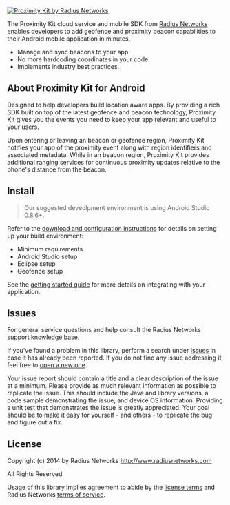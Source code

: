 [![Proximity Kit by Radius Networks](http://www.radiusnetworks.com/img/github/proximitykit-readme-header.png)](https://proximitykit.radiusnetworks.com/)

The Proximity Kit cloud service and mobile SDK from [Radius
Networks](http://www.radiusnetworks.com/) enables developers to add geofence
and proximity beacon capabilities to their Android mobile application in
minutes.

- Manage and sync beacons to your app.
- No more hardcoding coordinates in your code.
- Implements industry best practices.

## About Proximity Kit for Android

Designed to help developers build location aware apps. By providing a rich SDK
built on top of the latest geofence and beacon technology, Proximity Kit gives
you the events you need to keep your app relevant and useful to your users.

Upon entering or leaving an beacon or geofence region, Proximity Kit notifies
your app of the proximity event along with region identifiers and associated
metadata. While in an beacon region, Proximity Kit provides additional ranging
services for continuous proximity updates relative to the phone's distance from
the beacon.

## Install

> Our suggested deveolpment environment is using Android Studio 0.8.6+.

Refer to the [download and configuration
instructions](https://proximitykit.radiusnetworks.com/android-download) for
details on setting up your build environment:

- Minimum requirements
- Android Studio setup
- Eclipse setup
- Geofence setup

See the [getting started guide](https://proximitykit.radiusnetworks.com/docs/android/getting-started)
for more details on integrating with your application.

## Issues

For general service questions and help consult the Radius Networks [support
knowledge base](https://radiusnetworks.zendesk.com/).

If you've found a problem in this library, perform a search under
[Issues](https://github.com/RadiusNetworks/proximitykit-android/issues?q=is%3Aissue+)
in case it has already been reported. If you do not find any issue addressing
it, feel free to [open a new
one](https://github.com/RadiusNetworks/proximitykit-android/issues/new).

Your issue report should contain a title and a clear description of the issue
at a minimum. Please provide as much relevant information as possible to
replicate the issue. This should include the Java and library versions, a code
sample demonstrating the issue, and device OS information. Providing a unit
test that demonstrates the issue is greatly appreciated. Your goal should be to
make it easy for yourself - and others - to replicate the bug and figure out a
fix.

## License

Copyright (c) 2014 by Radius Networks
http://www.radiusnetworks.com

All Rights Reserved

Usage of this library implies agreement to abide by the [license
terms](LICENSE) and Radius Networks [terms of
service](http://www.radiusnetworks.com/terms_of_service.html).
